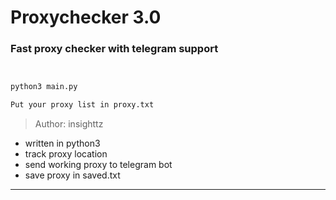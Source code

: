 # Proxychecker 3.0
### Fast proxy checker with telegram support

```python


python3 main.py

```
```txt
Put your proxy list in proxy.txt
```

> Author: insighttz


+ written in python3 
+ track proxy location 
+ send working proxy to telegram bot
+ save proxy in saved.txt



---
